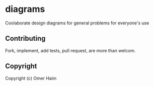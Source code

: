 # diagrams

Coolaborate design diagrams for general problems for everyone's use

## Contributing

Fork, implement, add tests, pull request, are more than welcom.

## Copyright

Copyright (c) Omer Haim
